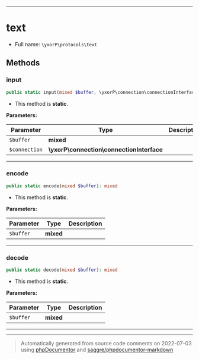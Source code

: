***

# text





* Full name: `\yxorP\protocols\text`




## Methods


### input



```php
public static input(mixed $buffer, \yxorP\connection\connectionInterface $connection): mixed
```



* This method is **static**.




**Parameters:**

| Parameter | Type | Description |
|-----------|------|-------------|
| `$buffer` | **mixed** |  |
| `$connection` | **\yxorP\connection\connectionInterface** |  |




***

### encode



```php
public static encode(mixed $buffer): mixed
```



* This method is **static**.




**Parameters:**

| Parameter | Type | Description |
|-----------|------|-------------|
| `$buffer` | **mixed** |  |




***

### decode



```php
public static decode(mixed $buffer): mixed
```



* This method is **static**.




**Parameters:**

| Parameter | Type | Description |
|-----------|------|-------------|
| `$buffer` | **mixed** |  |




***


***
> Automatically generated from source code comments on 2022-07-03 using [phpDocumentor](http://www.phpdoc.org/) and [saggre/phpdocumentor-markdown](https://github.com/Saggre/phpDocumentor-markdown)

